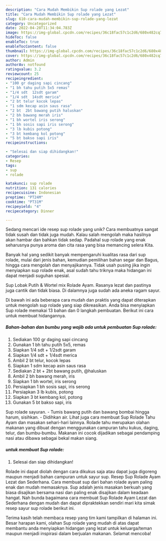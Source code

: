 ```yaml
---
description: "Cara Mudah Membikin Sup rolade yang Lezat"
title: "Cara Mudah Membikin Sup rolade yang Lezat"
slug: 610-cara-mudah-membikin-sup-rolade-yang-lezat
category: Uncategorized
date: 2022-04-28T11:34:04.783Z
image: https://img-global.cpcdn.com/recipes/36c18fac57c1c2d6/680x482cq70/sup-rolade-foto-resep-utama.jpg
hideToc: false
enableToc: true
enableTocContent: false
thumbnail: https://img-global.cpcdn.com/recipes/36c18fac57c1c2d6/680x482cq70/sup-rolade-foto-resep-utama.jpg
cover: https://img-global.cpcdn.com/recipes/36c18fac57c1c2d6/680x482cq70/sup-rolade-foto-resep-utama.jpg
author: Admin
authorAv: notfound
ratingvalue: 3.2
reviewcount: 25
recipeingredient:
- "100 gr daging sapi cincang"
- "1 bh tahu putih 5x5 remas"
- "1/4 sdt  12sdt garam"
- "1/4 sdt  14sdt merica"
- "2 bt telur kocok lepas"
- "1 sdm kecap asin saus rasa"
- "2 bt  2bt bawang putih haluskan"
- "2 bh bawang merah iris"
- "1 bh wortel iris serong"
- "1 bh sosis sapi iris serong"
- "3 lb kubis potong"
- "3 bt kembang kol potong"
- "5 bt bakso sapi iris"
recipeinstructions:

- "Selesai dan siap dihidangkan!"
categories:
- Resep
tags:
- sup
- rolade

katakunci: sup rolade 
nutrition: 131 calories
recipecuisine: Indonesian
preptime: "PT24M"
cooktime: "PT31M"
recipeyield: "4"
recipecategory: Dinner

---
```





Sedang mencari ide resep sup rolade yang unik? Cara membuatnya sangat tidak susah dan tidak juga mudah. Kalau salah mengolah maka hasilnya akan hambar dan bahkan tidak sedap. Padahal sup rolade yang enak seharusnya punya aroma dan cita rasa yang bisa memancing selera Kita.





Banyak hal yang sedikit banyak mempengaruhi kualitas rasa dari sup rolade, mulai dari jenis bahan, kemudian pemilihan bahan segar dan Bagus, hingga cara mengolah dan menyajikannya. Tidak usah pusing jika ingin menyiapkan sup rolade enak,      asal sudah tahu triknya maka hidangan ini dapat menjadi suguhan spesial.














Sup Lobak Putih &amp; Wortel mix Rolade Ayam. Rasanya lezat dan pastinya juga cantik dan tidak biasa. Di dalamnya juga sudah ada aneka ragam sayur.






Di bawah ini ada beberapa cara mudah dan praktis yang dapat diterapkan untuk mengolah sup rolade yang siap dikreasikan. Anda bisa menyiapkan Sup rolade memakai 13 bahan dan 0 langkah pembuatan. Berikut ini cara untuk membuat hidangannya.

<!--inarticleads1-->

##### Bahan-bahan dan bumbu yang wajib ada untuk pembuatan Sup rolade:

1. Sediakan 100 gr daging sapi cincang
1. Gunakan 1 bh tahu putih 5x5, remas
1. Siapkan 1/4 sdt + 1/2sdt garam
1. Siapkan 1/4 sdt + 1/4sdt merica
1. Ambil 2 bt telur, kocok lepas
1. Siapkan 1 sdm kecap asin saus rasa
1. Sediakan 2 bt + 2bt bawang putih, @haluskan
1. Ambil 2 bh bawang merah, iris
1. Siapkan 1 bh wortel, iris serong
1. Persiapkan 1 bh sosis sapi, iris serong
1. Persiapkan 3 lb kubis, potong
1. Siapkan 3 bt kembang kol, potong
1. Gunakan 5 bt bakso sapi, iris


Sup rolade sayuran. - Tumis bawang putih dan bawang bombai hingga harum, sisihkan. - Didihkan air. Lihat juga cara membuat Sup Rolade Tahu Ayam dan masakan sehari-hari lainnya. Rolade tahu merupakan olahan makanan yang dibuat dengan menggunakan campuran tahu kukus, daging, telur, dan bumbu-bumbu. Makanan ini cocok dijadikan sebagai pendamping nasi atau dibawa sebagai bekal makan siang. 

<!--inarticleads2-->

#####  untuk membuat Sup rolade:


1. Selesai dan siap dihidangkan!

Rolade ini dapat diolah dengan cara dikukus saja atau dapat juga digoreng maupun menjadi bahan campuran untuk sayur sup. Resep Sup Rolade Ayam Lezat dan Sederhana. Cara membuat sup dari bahan rolade ayam paling enak dan mudah memasaknya. Sup adalah jenis masakan berkuah yang biasa disajikan bersama nasi dan paling enak disajikan dalam keadaan hangat. Nah bunda bagaimana cara membuat Sup Rolade Ayam Lezat dan Sederhana dengan mudah dan dapat dipraktekkan sendiri mari kita simak resep sayur sup rolade berikut ini. 

Terima kasih telah membaca resep yang tim kami tampilkan di halaman ini. Besar harapan kami, olahan Sup rolade yang mudah di atas dapat membantu anda menyiapkan hidangan yang lezat untuk keluarga/teman maupun menjadi inspirasi dalam berjualan makanan. Selamat mencoba!

